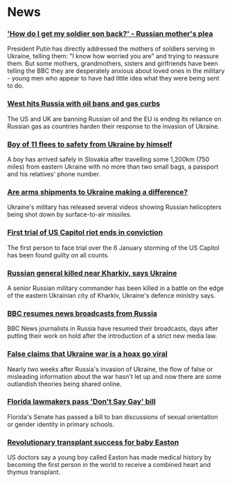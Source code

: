 # News
### ['How do I get my soldier son back?' - Russian mother's plea](https://www.bbc.com/news/world-europe-60604952)
President Putin has directly addressed the mothers of soldiers serving in Ukraine, telling them: "I know how worried you are" and trying to reassure them. But some mothers, grandmothers, sisters and girlfriends have been telling the BBC they are desperately anxious about loved ones in the military - young men who appear to have had little idea what they were being sent to do. 
### [West hits Russia with oil bans and gas curbs](https://www.bbc.com/news/world-us-canada-60666251)
The US and UK are banning Russian oil and the EU is ending its reliance on Russian gas as countries harden their response to the invasion of Ukraine.
### [Boy of 11 flees to safety from Ukraine by himself](https://www.bbc.com/news/world-europe-60659365)
A boy has arrived safely in Slovakia after travelling some 1,200km (750 miles) from eastern Ukraine with no more than two small bags, a passport and his relatives' phone number.
### [Are arms shipments to Ukraine making a difference?](https://www.bbc.com/news/world-60655349)
Ukraine's military has released several videos showing Russian helicopters being shot down by surface-to-air missiles.
### [First trial of US Capitol riot ends in conviction](https://www.bbc.com/news/world-us-canada-60670105)
The first person to face trial over the 6 January storming of the US Capitol has been found guilty on all counts.
### [Russian general killed near Kharkiv, says Ukraine](https://www.bbc.com/news/world-europe-60659185)
A senior Russian military commander has been killed in a battle on the edge of the eastern Ukrainian city of Kharkiv, Ukraine's defence ministry says.
### [BBC resumes news broadcasts from Russia](https://www.bbc.com/news/entertainment-arts-60667770)
BBC News journalists in Russia have resumed their broadcasts, days after putting their work on hold after the introduction of a strict new media law.
### [False claims that Ukraine war is a hoax go viral](https://www.bbc.com/news/60589965)
Nearly two weeks after Russia's invasion of Ukraine, the flow of false or misleading information about the war hasn't let up and now there are some outlandish theories being shared online.
### [Florida lawmakers pass 'Don't Say Gay' bill](https://www.bbc.com/news/world-us-canada-60576847)
Florida's Senate has passed a bill to ban discussions of sexual orientation or gender identity in primary schools.
### [Revolutionary transplant success for baby Easton](https://www.bbc.com/news/health-60648869)
US doctors say a young boy called Easton has made medical history by becoming the first person in the world to receive a combined heart and thymus transplant. 
